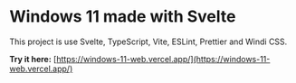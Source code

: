# Windows 11 made with Svelte

This project is use Svelte, TypeScript, Vite, ESLint, Prettier and Windi CSS.

**Try it here:** [https://windows-11-web.vercel.app/](https://windows-11-web.vercel.app/)